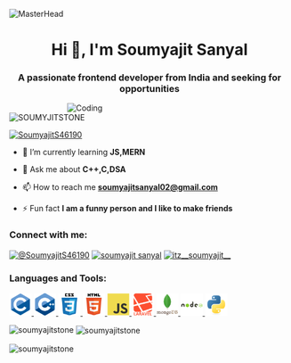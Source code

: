 ![MasterHead](https://user-images.githubusercontent.com/74038190/241765440-80728820-e06b-4f96-9c9e-9df46f0cc0a5.gif)
<h1 align="center">Hi 👋, I'm Soumyajit Sanyal</h1>
<h3 align="center">A passionate frontend developer from India and seeking for opportunities</h3>
<img align="right" alt="Coding" width="400" src="https://camo.githubusercontent.com/40165a147c3dcea0fa1db780bb533fc5f98546ccfb9d5d05ddb2f429277f5348/68747470733a2f2f616e616c7974696373696e6469616d61672e636f6d2f77702d636f6e74656e742f75706c6f6164732f323031382f31322f646576656c6f7065722d6472696262626c652e676966"


<p align="left"> <img src="https://komarev.com/ghpvc/?username=soumyajitstone&label=Profile%20views&color=0e75b6&style=flat" alt="SOUMYJITSTONE" /> </p>

<p align="left"> <a href="https://twitter.com/home/SoumyajitS46190" target="blank"><img src="https://img.shields.io/twitter/follow/@soumyajits49160?logo=twitter&style=for-the-badge" alt="SoumyajitS46190" /></a> </p>

- 🌱 I’m currently learning **JS,MERN**

- 💬 Ask me about **C++,C,DSA**

- 📫 How to reach me **soumyajitsanyal02@gmail.com**

- ⚡ Fun fact **I am a funny person and I like to make friends**

<h3 align="left">Connect with me:</h3>
<p align="left">
<a href="https://twitter.com/SoumyajitS46190" target="blank"><img align="center" src="https://raw.githubusercontent.com/rahuldkjain/github-profile-readme-generator/master/src/images/icons/Social/twitter.svg" alt="@SoumyajitS46190" height="30" width="40" /></a>
<a href="https://www.linkedin.com/in/thesoumyajitsanyal?lipi=urn%3Ali%3Apage%3Ad_flagship3_profile_view_base_contact_details%3BnybvXgDEQuSaAnMtwzhdnQ%3D%3D" target="blank"><img align="center" src="https://raw.githubusercontent.com/rahuldkjain/github-profile-readme-generator/master/src/images/icons/Social/linked-in-alt.svg" alt="soumyajit sanyal" height="30" width="40" /></a>
<a href="https://instagram.com/itz__soumyajit__" target="blank"><img align="center" src="https://raw.githubusercontent.com/rahuldkjain/github-profile-readme-generator/master/src/images/icons/Social/instagram.svg" alt="itz__soumyajit__" height="30" width="40" /></a>
</p>

<h3 align="left">Languages and Tools:</h3>
<p align="left"> <a href="https://www.cprogramming.com/" target="_blank" rel="noreferrer"> <img src="https://raw.githubusercontent.com/devicons/devicon/master/icons/c/c-original.svg" alt="c" width="40" height="40"/> </a> <a href="https://www.w3schools.com/cpp/" target="_blank" rel="noreferrer"> <img src="https://raw.githubusercontent.com/devicons/devicon/master/icons/cplusplus/cplusplus-original.svg" alt="cplusplus" width="40" height="40"/> </a> <a href="https://www.w3schools.com/css/" target="_blank" rel="noreferrer"> <img src="https://raw.githubusercontent.com/devicons/devicon/master/icons/css3/css3-original-wordmark.svg" alt="css3" width="40" height="40"/> </a> <a href="https://www.w3.org/html/" target="_blank" rel="noreferrer"> <img src="https://raw.githubusercontent.com/devicons/devicon/master/icons/html5/html5-original-wordmark.svg" alt="html5" width="40" height="40"/> </a> <a href="https://developer.mozilla.org/en-US/docs/Web/JavaScript" target="_blank" rel="noreferrer"> <img src="https://raw.githubusercontent.com/devicons/devicon/master/icons/javascript/javascript-original.svg" alt="javascript" width="40" height="40"/> </a> <a href="https://laravel.com/" target="_blank" rel="noreferrer"> <img src="https://raw.githubusercontent.com/devicons/devicon/master/icons/laravel/laravel-plain-wordmark.svg" alt="laravel" width="40" height="40"/> </a> <a href="https://www.mongodb.com/" target="_blank" rel="noreferrer"> <img src="https://raw.githubusercontent.com/devicons/devicon/master/icons/mongodb/mongodb-original-wordmark.svg" alt="mongodb" width="40" height="40"/> </a> <a href="https://nodejs.org" target="_blank" rel="noreferrer"> <img src="https://raw.githubusercontent.com/devicons/devicon/master/icons/nodejs/nodejs-original-wordmark.svg" alt="nodejs" width="40" height="40"/> </a> <a href="https://www.python.org" target="_blank" rel="noreferrer"> <img src="https://raw.githubusercontent.com/devicons/devicon/master/icons/python/python-original.svg" alt="python" width="40" height="40"/> </a> </p>

<p><img align="left" src="https://github-readme-stats.vercel.app/api/top-langs?username=soumyajitstone&show_icons=true&locale=en&layout=compact" alt="soumyajitstone" /></p>

<p>&nbsp;<img align="center" src="https://github-readme-stats.vercel.app/api?username=soumyajitstone&show_icons=true&locale=en" alt="soumyajitstone" /></p>

<p><img align="center" src="https://github-readme-streak-stats.herokuapp.com/?user=soumyajitstone&" alt="soumyajitstone" /></p>
